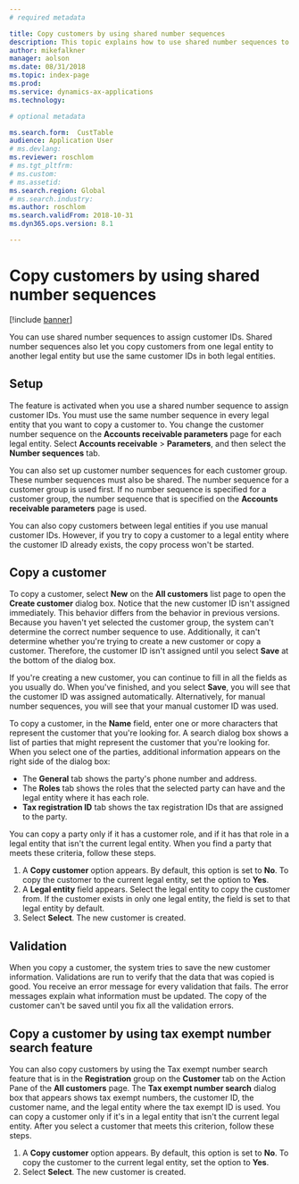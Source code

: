 ```yaml
---
# required metadata

title: Copy customers by using shared number sequences
description: This topic explains how to use shared number sequences to copy a customer to another legal entity but keep the same customer ID.
author: mikefalkner
manager: aolson
ms.date: 08/31/2018
ms.topic: index-page
ms.prod: 
ms.service: dynamics-ax-applications
ms.technology: 

# optional metadata

ms.search.form:  CustTable
audience: Application User
# ms.devlang: 
ms.reviewer: roschlom
# ms.tgt_pltfrm: 
# ms.custom: 
# ms.assetid: 
ms.search.region: Global
# ms.search.industry: 
ms.author: roschlom
ms.search.validFrom: 2018-10-31
ms.dyn365.ops.version: 8.1

---
```


# Copy customers by using shared number sequences

[!include [banner](../includes/banner.md)]

You can use shared number sequences to assign customer IDs. Shared number sequences also let you copy customers from one legal entity to another legal entity but use the same customer IDs in both legal entities.

## Setup

The feature is activated when you use a shared number sequence to assign customer IDs. You must use the same number sequence in every legal entity that you want to copy a customer to. You change the customer number sequence on the **Accounts receivable parameters** page for each legal entity. Select **Accounts receivable** \> **Parameters**, and then select the **Number sequences** tab.

You can also set up customer number sequences for each customer group. These number sequences must also be shared. The number sequence for a customer group is used first. If no number sequence is specified for a customer group, the number sequence that is specified on the **Accounts receivable parameters** page is used.

You can also copy customers between legal entities if you use manual customer IDs. However, if you try to copy a customer to a legal entity where the customer ID already exists, the copy process won't be started.

## Copy a customer

To copy a customer, select **New** on the **All customers** list page to open the **Create customer** dialog box. Notice that the new customer ID isn't assigned immediately. This behavior differs from the behavior in previous versions. Because you haven't yet selected the customer group, the system can't determine the correct number sequence to use. Additionally, it can't determine whether you're trying to create a new customer or copy a customer. Therefore, the customer ID isn't assigned until you select **Save** at the bottom of the dialog box.

If you're creating a new customer, you can continue to fill in all the fields as you usually do. When you've finished, and you select **Save**, you will see that the customer ID was assigned automatically. Alternatively, for manual number sequences, you will see that your manual customer ID was used.

To copy a customer, in the **Name** field, enter one or more characters that represent the customer that you're looking for. A search dialog box shows a list of parties that might represent the customer that you're looking for. When you select one of the parties, additional information appears on the right side of the dialog box:

- The **General** tab shows the party's phone number and address.
- The **Roles** tab shows the roles that the selected party can have and the legal entity where it has each role.
- **Tax registration ID** tab shows the tax registration IDs that are assigned to the party.

You can copy a party only if it has a customer role, and if it has that role in a legal entity that isn't the current legal entity. When you find a party that meets these criteria, follow these steps.

1. A **Copy customer** option appears. By default, this option is set to **No**. To copy the customer to the current legal entity, set the option to **Yes**. 
2. A **Legal entity** field appears. Select the legal entity to copy the customer from. If the customer exists in only one legal entity, the field is set to that legal entity by default.
3. Select **Select**. The new customer is created.

## Validation

When you copy a customer, the system tries to save the new customer information. Validations are run to verify that the data that was copied is good. You receive an error message for every validation that fails. The error messages explain what information must be updated. The copy of the customer can't be saved until you fix all the validation errors.

## Copy a customer by using tax exempt number search feature

You can also copy customers by using the Tax exempt number search feature that is in the **Registration** group on the **Customer** tab on the Action Pane of the **All customers** page. The **Tax exempt number search** dialog box that appears shows tax exempt numbers, the customer ID, the customer name, and the legal entity where the tax exempt ID is used. You can copy a customer only if it's in a legal entity that isn't the current legal entity. After you select a customer that meets this criterion, follow these steps.

1. A **Copy customer** option appears. By default, this option is set to **No**. To copy the customer to the current legal entity, set the option to **Yes**. 
2. Select **Select**. The new customer is created.
